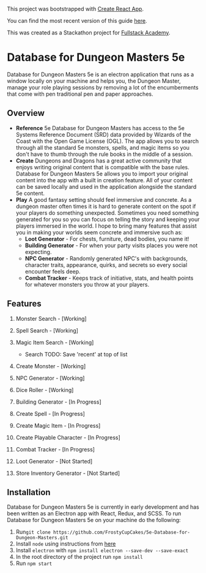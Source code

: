 This project was bootstrapped with [Create React App](https://github.com/facebookincubator/create-react-app).

You can find the most recent version of this guide [here](https://github.com/facebook/create-react-app/blob/master/packages/cra-template/template/README.md).

This was created as a Stackathon project for [Fullstack Academy](https://www.fullstackacademy.com/).

Database for Dungeon Masters 5e
========
Database for Dungeon Masters 5e is an electron application that runs as a window locally on your machine and helps you, the Dungeon Master, manage your role playing sessions by removing a lot of the encumberments that come with pen traditional pen and paper approaches. 

## Overview
 * <strong>Reference</strong> 
5e Database for Dungeon Masters has access to the 5e Systems Reference Document (SRD) data provided by Wizards of the Coast with the Open Game License (OGL). The app allows you to search through all the standard 5e monsters, spells, and magic items so you don't have to thumb through the rule books in the middle of a session.
 * <strong>Create</strong>
Dungeons and Dragons has a great active community that enjoys writing original content that is compatible with the base rules. Database for Dungeon Masters 5e allows you to import your original content into the app with a built in creation feature. All of your content can be saved locally and used in the application alongside the standard 5e content.   
 * <strong>Play</strong>
A good fantasy setting should feel immersive and concrete. As a dungeon master often times it is hard to generate content on the spot if your players do something unexpected. Sometimes you need something generated for you so you can focus on telling the story and keeping your players immersed in the world. I hope to bring many features that assist you in making your worlds seem concrete and immersive such as:
    * **Loot Generator** - For chests, furniture, dead bodies, you name it!
    * **Building Generator** - For when your party visits places you were not expecting. 
    * **NPC Generator** - Randomly generated NPC's with backgrounds, character traits, appearance, quirks, and secrets so every social encounter feels deep.
    * **Combat Tracker** - Keeps track of initiative, stats, and health points for whatever monsters you throw at your players.

## Features
1. Monster Search - [Working]
2. Spell Search - [Working]
3. Magic Item Search - [Working]

	* Search TODO: Save 'recent' at top of list 

4. Create Monster - [Working]
5. NPC Generator - [Working]
6. Dice Roller - [Working]
7. Building Generator - [In Progress]
8. Create Spell - [In Progress]
9. Create Magic Item - [In Progress]
10. Create Playable Character - [In Progress]
11. Combat Tracker - [In Progress]
12. Loot Generator - [Not Started]
13. Store Inventory Generator - [Not Started]

## Installation

Database for Dungeon Masters 5e is currently in early development and has been written as an Electron app with React, Redux, and SCSS. To run Database for Dungeon Masters 5e on your machine do the following:

1. Run`git clone https://github.com/FrostyCupCakes/5e-Database-for-Dungeon-Masters.git`
2. Install `node` using instructions from [here](https://nodejs.org/en/download/package-manager/)
3. Install `electron` with `npm install electron --save-dev --save-exact`
4. In the root directory of the project run `npm install`
5. Run `npm start`
